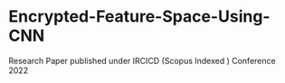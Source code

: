 # Encrypted-Feature-Space-Using-CNN
Research Paper published under IRCICD (Scopus Indexed ) Conference 2022
